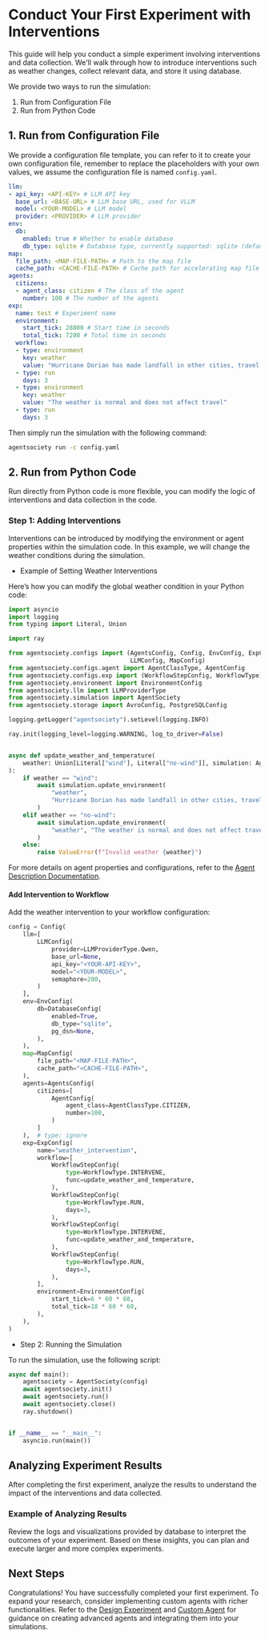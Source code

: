 # Conduct Your First Experiment with Interventions

This guide will help you conduct a simple experiment involving interventions and data collection. We'll walk through how to introduce interventions such as weather changes, collect relevant data, and store it using database.

We provide two ways to run the simulation:

1. Run from Configuration File
2. Run from Python Code

## 1. Run from Configuration File

We provide a configuration file template, you can refer to it to create your own configuration file, remember to replace the placeholders with your own values, we assume the configuration file is named `config.yaml`.

```yaml
llm:
- api_key: <API-KEY> # LLM API key
  base_url: <BASE-URL> # LLM base URL, used for VLLM
  model: <YOUR-MODEL> # LLM model
  provider: <PROVIDER> # LLM provider
env:
  db:
    enabled: true # Whether to enable database
    db_type: sqlite # Database type, currently supported: sqlite (default), postgresql
map:
  file_path: <MAP-FILE-PATH> # Path to the map file
  cache_path: <CACHE-FILE-PATH> # Cache path for accelerating map file loading
agents:
  citizens:
  - agent_class: citizen # The class of the agent
    number: 100 # The number of the agents
exp:
  name: test # Experiment name
  environment:
    start_tick: 28800 # Start time in seconds
    total_tick: 7200 # Total time in seconds
  workflow:
  - type: environment
    key: weather
    value: "Hurricane Dorian has made landfall in other cities, travel is slightly affected, and winds can be felt"
  - type: run
    days: 3
  - type: environment
    key: weather
    value: "The weather is normal and does not affect travel"
  - type: run
    days: 3
```
Then simply run the simulation with the following command:

```bash
agentsociety run -c config.yaml
```


## 2. Run from Python Code

Run directly from Python code is more flexible, you can modify the logic of interventions and data collection in the code.

### Step 1: Adding Interventions

Interventions can be introduced by modifying the environment or agent properties within the simulation code. In this example, we will change the weather conditions during the simulation.

- Example of Setting Weather Interventions

Here’s how you can modify the global weather condition in your Python code:

```python
import asyncio
import logging
from typing import Literal, Union

import ray

from agentsociety.configs import (AgentsConfig, Config, EnvConfig, ExpConfig,
                                  LLMConfig, MapConfig)
from agentsociety.configs.agent import AgentClassType, AgentConfig
from agentsociety.configs.exp import (WorkflowStepConfig, WorkflowType)
from agentsociety.environment import EnvironmentConfig
from agentsociety.llm import LLMProviderType
from agentsociety.simulation import AgentSociety
from agentsociety.storage import AvroConfig, PostgreSQLConfig

logging.getLogger("agentsociety").setLevel(logging.INFO)

ray.init(logging_level=logging.WARNING, log_to_driver=False)


async def update_weather_and_temperature(
    weather: Union[Literal["wind"], Literal["no-wind"]], simulation: AgentSociety
):
    if weather == "wind":
        await simulation.update_environment(
            "weather",
            "Hurricane Dorian has made landfall in other cities, travel is slightly affected, and winds can be felt",
        )
    elif weather == "no-wind":
        await simulation.update_environment(
            "weather", "The weather is normal and does not affect travel"
        )
    else:
        raise ValueError(f"Invalid weather {weather}")
```

For more details on agent properties and configurations, refer to the [Agent Description Documentation](../05-custom-agents/01-concept.md).

#### Add Intervention to Workflow

Add the weather intervention to your workflow configuration:

```python
config = Config(
    llm=[
        LLMConfig(
            provider=LLMProviderType.Qwen,
            base_url=None,
            api_key="<YOUR-API-KEY>",
            model="<YOUR-MODEL>",
            semaphore=200,
        )
    ],
    env=EnvConfig(
        db=DatabaseConfig(
            enabled=True,
            db_type="sqlite",
            pg_dsn=None,
        ),
    ),
    map=MapConfig(
        file_path="<MAP-FILE-PATH>",
        cache_path="<CACHE-FILE-PATH>",
    ),
    agents=AgentsConfig(
        citizens=[
            AgentConfig(
                agent_class=AgentClassType.CITIZEN,
                number=100,
            )
        ]
    ),  # type: ignore
    exp=ExpConfig(
        name="weather_intervention",
        workflow=[
            WorkflowStepConfig(
                type=WorkflowType.INTERVENE,
                func=update_weather_and_temperature,
            ),
            WorkflowStepConfig(
                type=WorkflowType.RUN,
                days=3,
            ),
            WorkflowStepConfig(
                type=WorkflowType.INTERVENE,
                func=update_weather_and_temperature,
            ),
            WorkflowStepConfig(
                type=WorkflowType.RUN,
                days=3,
            ),
        ],
        environment=EnvironmentConfig(
            start_tick=6 * 60 * 60,
            total_tick=18 * 60 * 60,
        ),
    ),
)

```


- Step 2: Running the Simulation

To run the simulation, use the following script:

```python
async def main():
    agentsociety = AgentSociety(config)
    await agentsociety.init()
    await agentsociety.run()
    await agentsociety.close()
    ray.shutdown()


if __name__ == "__main__":
    asyncio.run(main())
```

## Analyzing Experiment Results

After completing the first experiment, analyze the results to understand the impact of the interventions and data collected.

### Example of Analyzing Results

Review the logs and visualizations provided by database to interpret the outcomes of your experiment. Based on these insights, you can plan and execute larger and more complex experiments.

## Next Steps

Congratulations! You have successfully completed your first experiment. To expand your research, consider implementing custom agents with richer functionalities. Refer to the [Design Experiment](../04-experiment-design/index.md) and [Custom Agent](../05-custom-agents/index.md) for guidance on creating advanced agents and integrating them into your simulations.
